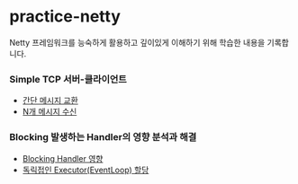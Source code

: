 # practice-netty
Netty 프레임워크를 능숙하게 활용하고 깊이있게 이해하기 위해 학습한 내용을 기록합니다.

### Simple TCP 서버-클라이언트
- [간단 메시지 교환](https://github.com/Jsing/practice-netty/blob/edc7b364776d7f40b27de5cbd21fcdc3f014f156/src/test/java/practice/netty/tcp/SimpleTcpTest.java#L123)
- [N개 메시지 수신](https://github.com/Jsing/practice-netty/blob/edc7b364776d7f40b27de5cbd21fcdc3f014f156/src/test/java/practice/netty/tcp/SimpleTcpTest.java#L137)

### Blocking 발생하는 Handler의 영향 분석과 해결
- [Blocking Handler 영향](https://github.com/Jsing/practice-netty/blob/edc7b364776d7f40b27de5cbd21fcdc3f014f156/src/test/java/practice/netty/tcp/BlockingHandlerTest.java#L122)
- [독릭접인 Executor(EventLoop) 할당](https://github.com/Jsing/practice-netty/blob/edc7b364776d7f40b27de5cbd21fcdc3f014f156/src/test/java/practice/netty/tcp/BlockingHandlerTest.java#L144)
